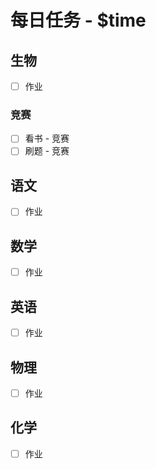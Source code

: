 # 每日任务 - **$__time__**

## 生物

- [ ] 作业

### 竞赛

- [ ] 看书 - 竞赛
- [ ] 刷题 - 竞赛

## 语文

- [ ] 作业

## 数学

- [ ] 作业

## 英语

- [ ] 作业

## 物理

- [ ] 作业

## 化学

- [ ] 作业

